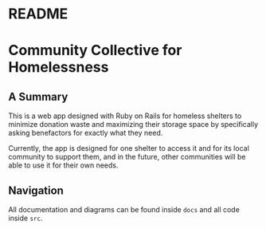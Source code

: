 # README

# Community Collective for Homelessness

## A Summary

This is a web app designed with Ruby on Rails for homeless shelters to minimize donation waste and maximizing their storage space by specifically asking benefactors for exactly what they need.

Currently, the app is designed for one shelter to access it and for its local community to support them, and in the future, other communities will be able to use it for their own needs.

## Navigation

All documentation and diagrams can be found inside `docs` and all code inside `src`.
